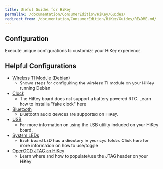```yaml
---
title: Useful Guides for HiKey
permalink: /documentation/ConsumerEdition/HiKey/Guides/
redirect_from: /documentation/ConsumerEdition/HiKey/Guides/README.md/
---
```

## Configuration

Execute unique configurations to customize your HiKey experience.

## Helpful Configurations

- [Wireless TI Module (Debian)](WirelessTIModule.md)
   - Shows steps for configuiring the wireless TI module on your HiKey running Debian
- [Clock](Clock.md)
   - The HiKey board does not support a battery powered RTC. Learn how to install a "fake clock" here
- [Bluetooth](Bluetooth.md)
   - Bluetooth audio devices are supported on HiKey.
- [USB](USB.md)
   - For more information on using the USB utility included on your HiKey board.
- [System LEDs](SystemLEDs.md)
   - Each board LED has a directory in your sys folder. Click here for more information on how to use/toggle
- [OpenOCD JTAG on HiKey](JTAG/README.md)
   - Learn where and how to populate/use the JTAG header on your HiKey
